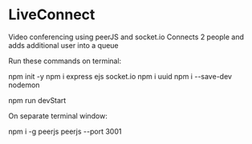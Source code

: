# LiveConnect
Video conferencing using peerJS and socket.io
Connects 2 people and adds additional user into a queue


Run these commands on terminal:

npm init -y
npm i express ejs socket.io
npm i uuid
npm i --save-dev nodemon

npm run devStart

On separate terminal window:

npm i -g peerjs
peerjs --port 3001
